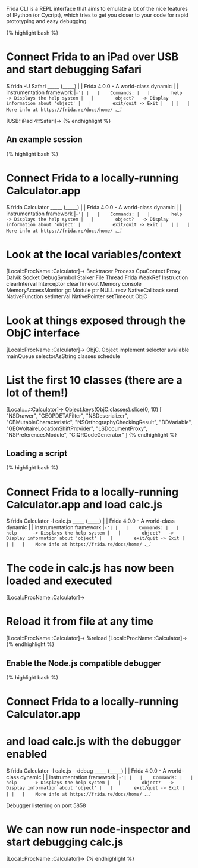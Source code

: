 Frida CLI is a REPL interface that aims to emulate a lot of the nice
features of IPython (or Cycript), which tries to get you closer to
your code for rapid prototyping and easy debugging.

{% highlight bash %}
# Connect Frida to an iPad over USB and start debugging Safari
$ frida -U Safari
    _____
   (_____)
    |   |    Frida 4.0.0 - A world-class dynamic
    |   |                  instrumentation framework
    |`-'|
    |   |    Commands:
    |   |        help      -> Displays the help system
    |   |        object?   -> Display information about 'object'
    |   |        exit/quit -> Exit
    |   |
    |   |    More info at https://frida.re/docs/home/
    `._.'

[USB::iPad 4::Safari]->
{% endhighlight %}

## An example session

{% highlight bash %}
# Connect Frida to a locally-running Calculator.app
$ frida Calculator
    _____
   (_____)
    |   |    Frida 4.0.0 - A world-class dynamic
    |   |                  instrumentation framework
    |`-'|
    |   |    Commands:
    |   |        help      -> Displays the help system
    |   |        object?   -> Display information about 'object'
    |   |        exit/quit -> Exit
    |   |
    |   |    More info at https://frida.re/docs/home/
    `._.'

# Look at the local variables/context
[Local::ProcName::Calculator]-> <TAB>
Backtracer           Process
CpuContext           Proxy
Dalvik               Socket
DebugSymbol          Stalker
File                 Thread
Frida                WeakRef
Instruction          clearInterval
Interceptor          clearTimeout
Memory               console
MemoryAccessMonitor  gc
Module               ptr
NULL                 recv
NativeCallback       send
NativeFunction       setInterval
NativePointer        setTimeout
ObjC
# Look at things exposed through the ObjC interface
[Local::ProcName::Calculator]-> ObjC.<TAB>
Object            implement         selector
available         mainQueue         selectorAsString
classes           schedule
# List the first 10 classes (there are a lot of them!)
[Local::...::Calculator]-> Object.keys(ObjC.classes).slice(0, 10)
[
    "NSDrawer",
    "GEOPDETAFilter",
    "NSDeserializer",
    "CBMutableCharacteristic",
    "NSOrthographyCheckingResult",
    "DDVariable",
    "GEOVoltaireLocationShiftProvider",
    "LSDocumentProxy",
    "NSPreferencesModule",
    "CIQRCodeGenerator"
]
{% endhighlight %}

## Loading a script

{% highlight bash %}
# Connect Frida to a locally-running Calculator.app and load calc.js
$ frida Calculator -l calc.js
    _____
   (_____)
    |   |    Frida 4.0.0 - A world-class dynamic
    |   |                  instrumentation framework
    |`-'|
    |   |    Commands:
    |   |        help      -> Displays the help system
    |   |        object?   -> Display information about 'object'
    |   |        exit/quit -> Exit
    |   |
    |   |    More info at https://frida.re/docs/home/
    `._.'

# The code in calc.js has now been loaded and executed
[Local::ProcName::Calculator]->
# Reload it from file at any time
[Local::ProcName::Calculator]-> %reload
[Local::ProcName::Calculator]->
{% endhighlight %}

## Enable the Node.js compatible debugger

{% highlight bash %}
# Connect Frida to a locally-running Calculator.app
# and load calc.js with the debugger enabled
$ frida Calculator -l calc.js --debug
    _____
   (_____)
    |   |    Frida 4.0.0 - A world-class dynamic
    |   |                  instrumentation framework
    |`-'|
    |   |    Commands:
    |   |        help      -> Displays the help system
    |   |        object?   -> Display information about 'object'
    |   |        exit/quit -> Exit
    |   |
    |   |    More info at https://frida.re/docs/home/
    `._.'

Debugger listening on port 5858
# We can now run node-inspector and start debugging calc.js
[Local::ProcName::Calculator]->
{% endhighlight %}
